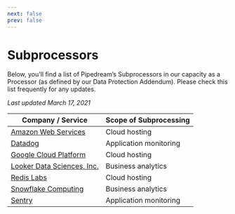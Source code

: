 ```yaml
---
next: false
prev: false
---
```


# Subprocessors

Below, you'll find a list of Pipedream’s Subprocessors in our capacity as a Processor (as defined by our Data Protection Addendum). Please check this list frequently for any updates.

_Last updated March 17, 2021_

| Company / Service                                                                                                                                                                                                                                                               | Scope of Subprocessing |
| ------------------------------------------------------------------------------------------------------------------------------------------------------------------------------------------------------------------------------------------------------------------------------- | ---------------------- |
| [Amazon Web Services](https://aws.amazon.com/financial-services/security-compliance/compliance-center/?country-compliance-center-cards.sort-by=item.additionalFields.headline&country-compliance-center-cards.sort-order=asc&awsf.country-compliance-center-master-filter=*all) | Cloud hosting          |
| [Datadog](https://www.datadoghq.com/security/)                                                                                                                                                                                                                                  | Application monitoring |
| [Google Cloud Platform](https://cloud.google.com/security/compliance)                                                                                                                                                                                                           | Cloud hosting          |
| [Looker Data Sciences, Inc.](https://looker.com/trust-center/compliance)                                                                                                                                                                                                        | Business analytics     |
| [Redis Labs](https://redislabs.com/company/compliance-and-privacy/)                                                                                                                                                                                                             | Cloud hosting          |
| [Snowflake Computing](https://www.snowflake.com/snowflakes-security-compliance-reports/)                                                                                                                                                                                        | Business analytics     |
| [Sentry](https://sentry.io/security/)                                                                                                                                                                                                                                           | Application monitoring |
